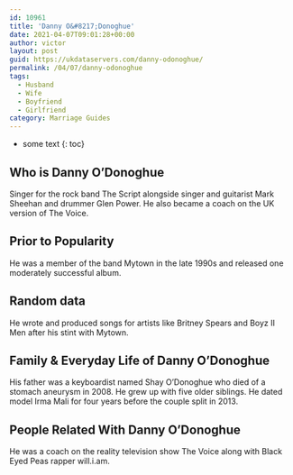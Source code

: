 ```yaml
---
id: 10961
title: 'Danny O&#8217;Donoghue'
date: 2021-04-07T09:01:28+00:00
author: victor
layout: post
guid: https://ukdataservers.com/danny-odonoghue/
permalink: /04/07/danny-odonoghue
tags:
  - Husband
  - Wife
  - Boyfriend
  - Girlfriend
category: Marriage Guides
---
```


* some text
{: toc}


## Who is Danny O&#8217;Donoghue



Singer for the rock band The Script alongside singer and guitarist Mark Sheehan and drummer Glen Power. He also became a coach on the UK version of The Voice. 

                
                
                
## Prior to Popularity



He was a member of the band Mytown in the late 1990s and released one moderately successful album.

                
                
                
## Random data



He wrote and produced songs for artists like Britney Spears and Boyz II Men after his stint with Mytown.

                
                
                
## Family & Everyday Life of Danny O&#8217;Donoghue



His father was a keyboardist named Shay O&#8217;Donoghue who died of a stomach aneurysm in 2008. He grew up with five older siblings. He dated model Irma Mali for four years before the couple split in 2013. 

                
                
                
## People Related With Danny O&#8217;Donoghue



He was a coach on the reality television show The Voice along with Black Eyed Peas rapper will.i.am. 

                
              
            
          
          
          